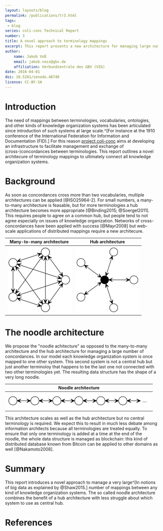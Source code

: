```yaml
---
layout: layouts/blog
permalink: /publications/tr3.html
tags:
 - blog
series: coli-conc Technical Report
number: 3
title: A novel approach to terminology mappings
excerpt: This report presents a new architecture for managing large numbers of concordances
author:
    name: Jakob Voß
    email: jakob.voss@gbv.de
    affiliation: Verbundzentrale des GBV (VZG)
date: 2016-04-01
doi: 10.5281/zenodo.48740
license: CC-BY-SA
---
```


# Introduction

The need of mappings between terminologies, vocabularies, ontologies, and other
kinds of knowledge organization systems has been articulated since introduction
of such systems at large scale.^[For instance at the 1910 conference of the
International Federation for Information and Documentation (FID).] For this
reason [project coli-conc](https://coli-conc.gbv.de/) aims at developing an
infrastructure to facilitate management and exchange of (cross-)concordances
between terminologies.  This report outlines a novel architecure of terminology
mappings to ultimately connect all knowledge organization systems.

# Background

As soon as concordances cross more than two vocabularies, multiple
architectures can be applied [@ISO25964-2]. For small numbers, a many-to-many
architecture is feasable, but for more terminologies a hub architecture becomes
more appropriate [@Binding2015; @Soergel2011].  This requires people to agree
on a common hub, but people tend to not agree especially on issues of knowledge
organization. Networks of cross-concordances have been applied with success
[@Mayr2008] but web-scale applications of distributed mappings require a new
architecure.

| Many-to-many architecture |  Hub architecture |
|---------------------------|------------------|
| ![](/images/m2m.png)      | ![](/images/hub.png) |

# The noodle architecture

We propose the "noodle achitecture" as opposed to the many-to-many architecture
and the hub architecture for managing a large number of concordances. In our
model each knowledge organization system is once mapped to one other system.
This second system is not a central hub but just another terminoloy that
happens to be the last one not connected with two other terminologies yet. The
resulting data structure has the shape of a very long noodle.

| Noodle architecture |
|---------------------|
| ![](/images/noodle.png) |

This architecture scales as well as the hub architecture but no central
terminology is required. We expect this to result in much less debate among
information architects because all terminologies are treated equally.  To
ensure that only one terminology is added at a time at the end of the noodle,
the whole data structure is managed as blockchain: this kind of distributed
database known from Bitcoin can be applied to other domains as well
[@Nakamoto2008].

# Summary

This report introduces a novel approach to manage a very large^[In notions of big
data as explained by @Shaw2015.] number of mappings between any kind of
knowledge organization systems. The so called noodle architecture combines the
benefit of a hub architecture with less struggle about which system to use as
central hub.

# References

